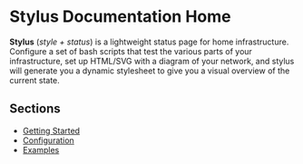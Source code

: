 # Stylus Documentation Home

**Stylus** (_style + status_) is a lightweight status page for home infrastructure. Configure a set of bash scripts that test the various parts of your infrastructure, set up HTML/SVG with a diagram of your network, and stylus will
generate you a dynamic stylesheet to give you a visual overview of the current state.

## Sections

* [Getting Started](getting-started/overview.md)
* [Configuration](configuration/basic.md)
* [Examples](examples/overview.md)